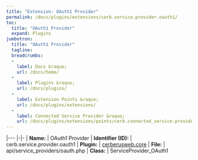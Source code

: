 ```yaml
---
title: "Extension: OAuth1 Provider"
permalink: /docs/plugins/extensions/cerb.service.provider.oauth1/
toc:
  title: "OAuth1 Provider"
  expand: Plugins
jumbotron:
  title: "OAuth1 Provider"
  tagline: 
  breadcrumbs:
  -
    label: Docs &raquo;
    url: /docs/home/
  -
    label: Plugins &raquo;
    url: /docs/plugins/
  -
    label: Extension Points &raquo;
    url: /docs/plugins/extensions/
  -
    label: Connected Service Provider &raquo;
    url: /docs/plugins/extensions/points/cerb.connected_service.provider
---
```


|---
|-|-
| **Name:** | OAuth1 Provider
| **Identifier (ID):** | cerb.service.provider.oauth1
| **Plugin:** | [cerberusweb.core](/docs/plugins/cerberusweb.core/)
| **File:** | api/service_providers/oauth.php
| **Class:** | ServiceProvider_OAuth1

